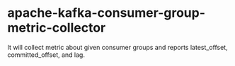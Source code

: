 # apache-kafka-consumer-group-metric-collector
It will collect metric about given consumer groups and reports latest_offset, committed_offset, and lag.
